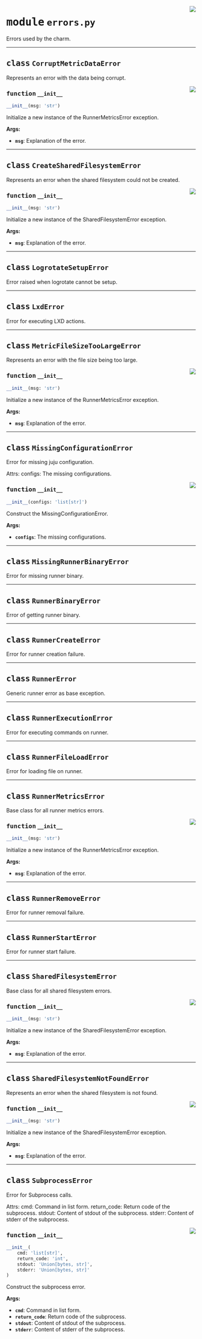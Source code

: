 <!-- markdownlint-disable -->

<a href="../src/errors.py#L0"><img align="right" style="float:right;" src="https://img.shields.io/badge/-source-cccccc?style=flat-square"></a>

# <kbd>module</kbd> `errors.py`
Errors used by the charm. 



---

## <kbd>class</kbd> `CorruptMetricDataError`
Represents an error with the data being corrupt. 

<a href="../src/errors.py#L124"><img align="right" style="float:right;" src="https://img.shields.io/badge/-source-cccccc?style=flat-square"></a>

### <kbd>function</kbd> `__init__`

```python
__init__(msg: 'str')
```

Initialize a new instance of the RunnerMetricsError exception. 



**Args:**
 
 - <b>`msg`</b>:  Explanation of the error. 





---

## <kbd>class</kbd> `CreateSharedFilesystemError`
Represents an error when the shared filesystem could not be created. 

<a href="../src/errors.py#L104"><img align="right" style="float:right;" src="https://img.shields.io/badge/-source-cccccc?style=flat-square"></a>

### <kbd>function</kbd> `__init__`

```python
__init__(msg: 'str')
```

Initialize a new instance of the SharedFilesystemError exception. 



**Args:**
 
 - <b>`msg`</b>:  Explanation of the error. 





---

## <kbd>class</kbd> `LogrotateSetupError`
Error raised when logrotate cannot be setup. 





---

## <kbd>class</kbd> `LxdError`
Error for executing LXD actions. 





---

## <kbd>class</kbd> `MetricFileSizeTooLargeError`
Represents an error with the file size being too large. 

<a href="../src/errors.py#L124"><img align="right" style="float:right;" src="https://img.shields.io/badge/-source-cccccc?style=flat-square"></a>

### <kbd>function</kbd> `__init__`

```python
__init__(msg: 'str')
```

Initialize a new instance of the RunnerMetricsError exception. 



**Args:**
 
 - <b>`msg`</b>:  Explanation of the error. 





---

## <kbd>class</kbd> `MissingConfigurationError`
Error for missing juju configuration. 

Attrs:  configs: The missing configurations. 

<a href="../src/errors.py#L49"><img align="right" style="float:right;" src="https://img.shields.io/badge/-source-cccccc?style=flat-square"></a>

### <kbd>function</kbd> `__init__`

```python
__init__(configs: 'list[str]')
```

Construct the MissingConfigurationError. 



**Args:**
 
 - <b>`configs`</b>:  The missing configurations. 





---

## <kbd>class</kbd> `MissingRunnerBinaryError`
Error for missing runner binary. 





---

## <kbd>class</kbd> `RunnerBinaryError`
Error of getting runner binary. 





---

## <kbd>class</kbd> `RunnerCreateError`
Error for runner creation failure. 





---

## <kbd>class</kbd> `RunnerError`
Generic runner error as base exception. 





---

## <kbd>class</kbd> `RunnerExecutionError`
Error for executing commands on runner. 





---

## <kbd>class</kbd> `RunnerFileLoadError`
Error for loading file on runner. 





---

## <kbd>class</kbd> `RunnerMetricsError`
Base class for all runner metrics errors. 

<a href="../src/errors.py#L124"><img align="right" style="float:right;" src="https://img.shields.io/badge/-source-cccccc?style=flat-square"></a>

### <kbd>function</kbd> `__init__`

```python
__init__(msg: 'str')
```

Initialize a new instance of the RunnerMetricsError exception. 



**Args:**
 
 - <b>`msg`</b>:  Explanation of the error. 





---

## <kbd>class</kbd> `RunnerRemoveError`
Error for runner removal failure. 





---

## <kbd>class</kbd> `RunnerStartError`
Error for runner start failure. 





---

## <kbd>class</kbd> `SharedFilesystemError`
Base class for all shared filesystem errors. 

<a href="../src/errors.py#L104"><img align="right" style="float:right;" src="https://img.shields.io/badge/-source-cccccc?style=flat-square"></a>

### <kbd>function</kbd> `__init__`

```python
__init__(msg: 'str')
```

Initialize a new instance of the SharedFilesystemError exception. 



**Args:**
 
 - <b>`msg`</b>:  Explanation of the error. 





---

## <kbd>class</kbd> `SharedFilesystemNotFoundError`
Represents an error when the shared filesystem is not found. 

<a href="../src/errors.py#L104"><img align="right" style="float:right;" src="https://img.shields.io/badge/-source-cccccc?style=flat-square"></a>

### <kbd>function</kbd> `__init__`

```python
__init__(msg: 'str')
```

Initialize a new instance of the SharedFilesystemError exception. 



**Args:**
 
 - <b>`msg`</b>:  Explanation of the error. 





---

## <kbd>class</kbd> `SubprocessError`
Error for Subprocess calls. 

Attrs:  cmd: Command in list form.  return_code: Return code of the subprocess.  stdout: Content of stdout of the subprocess.  stderr: Content of stderr of the subprocess. 

<a href="../src/errors.py#L74"><img align="right" style="float:right;" src="https://img.shields.io/badge/-source-cccccc?style=flat-square"></a>

### <kbd>function</kbd> `__init__`

```python
__init__(
    cmd: 'list[str]',
    return_code: 'int',
    stdout: 'Union[bytes, str]',
    stderr: 'Union[bytes, str]'
)
```

Construct the subprocess error. 



**Args:**
 
 - <b>`cmd`</b>:  Command in list form. 
 - <b>`return_code`</b>:  Return code of the subprocess. 
 - <b>`stdout`</b>:  Content of stdout of the subprocess. 
 - <b>`stderr`</b>:  Content of stderr of the subprocess. 





